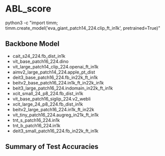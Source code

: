 # ABL_score

python3 -c "import timm; timm.create_model('eva_giant_patch14_224.clip_ft_in1k', pretrained=True)"

## Backbone Model

- cait_s24_224.fb_dist_in1k
- vit_base_patch16_224.dino
- vit_large_patch14_clip_224.openai_ft_in1k
- aimv2_large_patch14_224.apple_pt_dist
- deit3_base_patch16_224.fb_in22k_ft_in1k
- beitv2_base_patch16_224.in1k_ft_in22k_in1k
- beit3_large_patch16_224.indomain_in22k_ft_in1k
- xcit_small_24_p8_224.fb_dist_in1k
- vit_base_patch16_siglip_224.v2_webli
- xcit_large_24_p8_224.fb_dist_in1k
- beitv2_large_patch16_224.in1k_ft_in22k
- vit_tiny_patch16_224.augreg_in21k_ft_in1k
- tnt_s_patch16_224.in1k
- tnt_b_patch16_224.in1k
- deit3_small_patch16_224.fb_in22k_ft_in1k

## Summary of Test Accuracies
